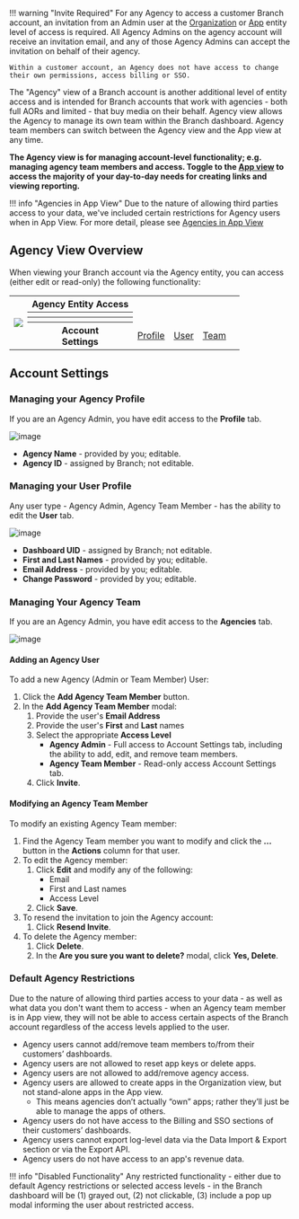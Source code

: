 !!! warning "Invite Required"
	For any Agency to access a customer Branch account, an invitation from an Admin user at the [Organization](/dashboard/organization-view/#adding-an-agency) or [App](/dashboard/app-view/#adding-an-agency) entity level of access is required. All Agency Admins on the agency account will receive an invitation email, and any of those Agency Admins can accept the invitation on behalf of their agency.

	Within a customer account, an Agency does not have access to change their own permissions, access billing or SSO.

The "Agency" view of a Branch account is another additional level of entity access and is intended for Branch accounts that work with agencies - both full AORs and limited - that buy media on their behalf. Agency view allows the Agency to manage its own team within the Branch dashboard. Agency team members can switch between the Agency view and the App view at any time.

**The Agency view is for managing account-level functionality; e.g. managing agency team members and access.  Toggle to the [App view](app-view.md) to access the majority of your day-to-day needs for creating links and viewing reporting.**

!!! info "Agencies in App View"
	Due to the nature of allowing third parties access to your data, we've included certain restrictions for Agency users when in App View.  For more detail, please see [Agencies in App View](/dashboard/app-view/#agencies-in-app-view)

## Agency View Overview

When viewing your Branch account via the Agency entity, you can access (either edit or read-only) the following functionality:

<table>
  <tr>
    <th rowspan="5"><img src="/_assets/img/pages/dashboard/access-levels/agency-nav.png"></th>
  </tr>
	<tr>
		<th><b>Agency Entity Access</b></th>
		<th></th>
		<th></th>
		<th></th>
		<th></th>
	</tr>
  <tr>
		<th></th>
		<td></td>
		<td></td>
		<td></td>
		<td></td>
	</tr>
	<tr>
		<th></th>
		<td></td>
    <td></td>
		<td></td>
		<td></td>
  </tr>
	<tr>
		<th><b>Account<br/>Settings</b></th>
		<td><a href="/zh/dashboard/agency-view/#managing-your-agency-profile">Profile</a></td>
		<td><a href="/zh/dashboard/agency-view/#managing-your-user-profile">User</a></td>
    <td><a href="/zh/dashboard/agency-view/#managing-your-agency-team">Team</a></td>
		<td></td>
  </tr>
</table>

## Account Settings

### Managing your Agency Profile

If you are an Agency Admin, you have edit access to the **Profile** tab.

![image](/_assets/img/pages/dashboard/access-levels/agency-profile.png)

- **Agency Name** - provided by you; editable.
- **Agency ID** - assigned by Branch; not editable.

### Managing your User Profile

Any user type - Agency Admin, Agency Team Member - has the ability to edit the **User** tab.

![image](/_assets/img/pages/dashboard/access-levels/agency-user.png)

- **Dashboard UID** - assigned by Branch; not editable.
- **First and Last Names** - provided by you; editable.
- **Email Address** - provided by you; editable.
- **Change Password** - provided by you; editable.

### Managing Your Agency Team

If you are an Agency Admin, you have edit access to the **Agencies** tab.

![image](/_assets/img/pages/dashboard/access-levels/agency-team-add.gif)

#### Adding an Agency User

To add a new Agency (Admin or Team Member) User:

1. Click the **Add Agency Team Member** button.
2. In the **Add Agency Team Member** modal:
	1. Provide the user's **Email Address**
	1. Provide the user's **First** and **Last** names
	1. Select the appropriate **Access Level**
		- **Agency Admin** - Full access to Account Settings tab, including the ability to add, edit, and remove team members.
		- **Agency Team Member** - Read-only access Account Settings tab.
	1. Click **Invite**.

#### Modifying an Agency Team Member

To modify an existing Agency Team member:

1. Find the Agency Team member you want to modify and click the **...** button in the **Actions** column for that user.
1. To edit the Agency member:
	1. Click **Edit** and modify any of the following:
		- Email
		- First and Last names
		- Access Level
	1. Click **Save**.
1. To resend the invitation to join the Agency account:
	1. Click **Resend Invite**.
1. To delete the Agency member:
	1. Click **Delete**.
	1. In the **Are you sure you want to delete?** modal, click **Yes, Delete**.

### Default Agency Restrictions

Due to the nature of allowing third parties access to your data -  as well as what data you don't want them to access - when an Agency team member is in App view, they will not be able to access certain aspects of the Branch account regardless of the access levels applied to the user.

- Agency users cannot add/remove team members to/from their customers’ dashboards.
- Agency users are not allowed to reset app keys or delete apps.
- Agency users are not allowed to add/remove agency access.
- Agency users are allowed to create apps in the Organization view, but not stand-alone apps in the App view.
	- This means agencies don’t actually “own” apps; rather they’ll just be able to manage the apps of others.
- Agency users do not have access to the Billing and SSO sections of their customers’ dashboards.
- Agency users cannot export log-level data via the Data Import & Export section or via the Export API.
- Agency users do not have access to an app's revenue data.

!!! info "Disabled Functionality"
	Any restricted functionality - either due to default Agency restrictions or selected access levels - in the Branch dashboard will be (1) grayed out, (2) not clickable, (3) include a pop up modal informing the user about restricted access.
